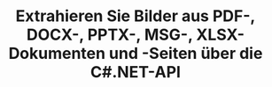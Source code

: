 ---
############################# Static ############################
layout: "auto-gen-gist"
draft: false
path: "de/parser/net/extract/image/xla/"
otherformats: DOC DOT DOCX DOCM DOTX DOTM TXT ODT OTT RTF PDF XHTML MHTML MD XML EPUB FB2 CHM XLS XLT XLSX XLSM XLSB XLTX XLTM ODS CSV OTS XLAM PPT PPTX  PPS POT PPSX PPTM POTX PPSM ODP OTP PST OST EML EMLX MSG ONE 

############################# Head ############################
head_title: "Extrahieren Sie Bilder aus Excel, Word, PDF und anderen Dokumenten oder Seiten über .NET"
head_description: "Die GroupDocs.Parser .NET-API ermöglicht Softwareprogrammierern, Bilder aus verschiedenen Dokumenten wie MS Excel, Word, PowerPoint, PDF und mehr in ihren .NET-Apps zu extrahieren."

############################# Header ############################
title: "Extrahieren Sie Bilder aus PDF-, DOCX-, PPTX-, MSG-, XLSX-Dokumenten und -Seiten über die C#.NET-API"
description: "GroupDocs.Parser .NET API ermöglicht Programmierern das Extrahieren von Bildern aus PDF-, DOC-, DOCX-, PPT-, PPTX-, EML-, MSG-, XLS-, XLSX-, CSV-, ODT-, RTF- und EPUB-Dokumenten oder Dokumentseiten."

######################### Download Button #######################
button:
    enable: true

############################# About ############################
about:
    enable: true
    title: "Wie extrahiere ich Bilder aus Dokumenten oder Seitenbereichen über .NET?"
    content: |
       Bilder können verwendet werden, um Informationen so zu vermitteln, dass sie mit Worten nicht ausgedrückt werden können. Bilder helfen uns, die Aufmerksamkeit des Benutzers zu erregen und schwierige Konzepte mit Leichtigkeit zu erklären. Manchmal fanden wir beim Lesen von Dokumenten, Zeitschriften oder Präsentationen faszinierende Bilder und wollten sie herunterladen. GroupDocs.Parser für .NET ist eine leistungsstarke API, die Benutzern hilft, nützliche Anwendungen zum Extrahieren von Bildern aus verschiedenen Dokumententypen zu entwickeln und sie in PNG, JPEG, WebP, GIF, BMP und anderen Formaten zu speichern. Die API hat Unterstützung für die Text- und Bildextraktion aus einigen der am häufigsten verwendeten Dateiformate wie PDF, E-Mails, E-Books, Microsoft Office-Formate: Word (DOC, DOCX), PowerPoint (PPT, PPTX), Excel (XLS , XLSX), LibreOffice-Formate und viele mehr. Die API unterstützt auch das Parsing von Dokumenten, das Extrahieren von einfachem und strukturiertem Text, die Textsuche nach Schlüsselwörtern, das Extrahieren von Metadaten oder Bildern, Containern sowie Anhängen und vieles mehr.

############################# content ############################
steps:
    enable: true
    block:
    - title_left: "Bilder aus XLA -Dokumenten über C# extrahieren"
      content_left: |
       Mit GroupDocs.Parser .NET API können Softwareentwickler Bilder aus XLA -Dokumenten extrahieren. Das folgende C# .NET-Codebeispiel zeigt, wie Bilder in einem XLA -Dokument extrahiert werden. 

      title_right: "So extrahieren Sie Bilder über .NET"
      content_right: |
        * Erstellen Sie eine Instanz von [Parser](https://apireference.groupdocs.com/parser/net/groupdocs.parser/parser)
        * check if images extraction is supported 
        * Iterate over images in the document
        * Call [getImages](https://apireference.groupdocs.com/parser/net/groupdocs.parser/parser/methods/getimages) method extract all images from the whole document.
        * Print all images

      gisthash: "6bc9e8fea228c9e1b99425b338bb0f00"
      gistfile: "images_extraction_form_documents.cs"

    - title_left: "Bildextraktion aus der Seite des XLA -Dokuments über C#"
      content_left: |
       GroupDocs.Parser .NET ermöglicht Softwareentwicklern, Bilder aus der Seite von XLA -Dokumenten zu extrahieren. Der folgende C# .NET-Code zeigt, wie die Bildextraktion in einem XLA -Dokument erreicht werden kann. 

      title_right: "Datei-Image über .NET extrahieren"
      content_right: |
        * Erstellen Sie eine Instanz von [Parser](https://apireference.groupdocs.com/parser/net/groupdocs.parser/parser)
        * Überprüfen Sie das Dokument auf Unterstützung für die Bildextraktion
        * Erhalten Sie Dokumentinformationen, indem Sie [GetDocumentInfo](https://apireference.groupdocs.com/parser/net/groupdocs.parser/parser/methods/getdocumentinfo) aufrufen. 
        * Dokument auf vorhandene Seiten prüfen
        * Iterieren Sie über Seiten und drucken Sie eine Seitenzahl
        * Rufen Sie die Methode [getImages(Int32)](https://apireference.groupdocs.com/parser/net/groupdocs.parser.parser/getimages/methods/2) auf, um alle Bilder aus dem gesamten Dokument zu extrahieren.
        * Iterieren Sie über Bilder und drucken Sie die Bilder
     
      gisthash: "2000d476c202a688677f57a2fbd7ceab"
      gistfile: "images_extraction_form_documents_page.cs"
      
    - title_left: "So extrahieren Sie ein Bild aus dem Seitenbereich für XLA -Dokumente"
      content_left: |
       Die GroupDocs.Parser .NET API unterstützt vollständig die Extraktion von Bildern aus XLA -Dokumenten mit ein paar Zeilen .NET-Code. Das folgende .NET-Codebeispiel zeigt, wie Sie Bilder aus einem XLA -Dokumentseitenbereich extrahieren.

      title_right: "Extrahieren Sie Bilder aus einem Dateiseitenbereich über .NET"
      content_right: |
        * Erstellen Sie eine Instanz von [Parser](https://apireference.groupdocs.com/parser/net/groupdocs.parser/parser)
        * Passen Sie die Erstellung von Optionen an, die für die Bildextraktion verwendet werden können
        * Überprüfen Sie das Dokument auf Unterstützung für die Bildextraktion
        * Extrahieren Sie Bilder aus der linken oberen Ecke einer Seite, indem Sie die Methode [getImages(options)](https://apireference.groupdocs.com/parser/net/groupdocs.parser.parser/getimages/methods/3) mithilfe von Customize Options aufrufen .
        * Iterieren Sie über Bilder und drucken Sie die Bilder
     
      gisthash: "ea6c6b8fa613384f1e7f637dabcb7bca"
      gistfile: "extract_images_form_documents_page_area.cs"

    - title_left: "So extrahieren und speichern Sie Bilder über C# .NET in einer Datei"
      content_left: |
       GroupDocs.Parser .NET API ermöglicht es Softwareentwicklern, Bilder aus einem Dokument zu extrahieren und es mit nur wenigen Zeilen .NET-Code in einer Datei zu speichern. Das folgende Beispiel zeigt, wie Sie Bilder aus einem XLA -Dokument extrahieren und den Bildinhalt in der Datei speichern.

      title_right: "Speichern Sie Bilder über .NET in einer Datei"
      content_right: |
        * Erstellen Sie eine Instanz von [Parser](https://apireference.groupdocs.com/parser/net/groupdocs.parser/parser) class
        * Bilder aus Dokument extrahieren
        * Rufen Sie die Methode [getImages](https://apireference.groupdocs.com/parser/net/groupdocs.parser/parser/methods/getimages) auf, um alle Bilder aus dem gesamten Dokument zu extrahieren.
        * Überprüfen Sie das Dokument auf Unterstützung für die Bildextraktion
        * Extrahieren Sie Bilder aus der linken oberen Ecke einer Seite, indem Sie die Methode [getImages(options)](https://apireference.groupdocs.com/parser/net/groupdocs.parser.parser/getimages/methods/3) mithilfe von Customize Options aufrufen .
        * Option Erstellung zum Speichern von Bildern im PNG-Format
        * Iterieren Sie über Bilder und speichern Sie das Bild in der PNG-Datei
     
      gisthash: "bc242d5ff4050564fa275858ffa7d34f"
      gistfile: "images_saving_to_files.cs"

    - title_left: "System Anforderungen"
      content_left: |
        GroupDocs.Parser .NET-APIs werden auf allen wichtigen Plattformen und Betriebssystemen unterstützt. Eine vollständige Anleitung zu den Systemanforderungen finden Sie unter [Systemanforderungen](hhttps://docs.groupdocs.com/parser/net/system-requirements/). Bevor Sie den folgenden Code ausführen, stellen Sie bitte sicher, dass die folgenden Voraussetzungen auf Ihrem installiert sind System:
        * Betriebssysteme: Microsoft Windows, Linux, MacOS
        * Entwicklungsumgebung: Visual Studio, Xamarin, MonoDevelop usw
        * Frameworks: .NET Framework, .NET Standard, .NET Core, Mono
        * Holen Sie sich die neueste Version der GroupDocs.Assembly .NET-APIs von [NuGet](https://www.nuget.org/packages/GroupDocs.parser/)
        
      title_right: "Warum GroupDocs.Parser verwenden"
      content_right: |
        * Unterstützung der Klartextextraktion aus allen unterstützten Dokumenten
        * Dokumente parsen über benutzerdefinierte Vorlagen.
        * Vollständige Unterstützung der strukturierten Textextraktion
        * Textsuche über Schlüsselwörter sowie reguläre Ausdrücke
        * Extrahieren Sie formatierten Text, Metadaten, Bilder, Container und Anhänge.
        * Inhaltsverzeichnis für einige unterstützte Dokumentformate extrahieren.
        * Analysieren Sie Formulardaten aus PDF-Dokumenten.
        * Hyperlinks aus dem Dokument extrahieren

demos:
    enable: true
        

more_formats:
    enable: true


back_to_top:
    enable: true
---